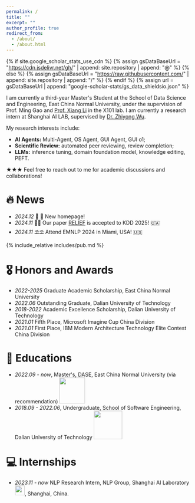 ```yaml
---
permalink: /
title: ""
excerpt: ""
author_profile: true
redirect_from: 
  - /about/
  - /about.html
---
```


{% if site.google_scholar_stats_use_cdn %}
{% assign gsDataBaseUrl = "https://cdn.jsdelivr.net/gh/" | append: site.repository | append: "@" %}
{% else %}
{% assign gsDataBaseUrl = "https://raw.githubusercontent.com/" | append: site.repository | append: "/" %}
{% endif %}
{% assign url = gsDataBaseUrl | append: "google-scholar-stats/gs_data_shieldsio.json" %}

<span class='anchor' id='about-me'></span>

I am currently a third-year Master's Student at the School of Data Science and Engineering, East China Normal University, under the supervision of Prof. Ming Gao and [Prof. Xiang Li](https://lixiang3776.github.io/) in the X101 lab. I am currently a research intern at Shanghai AI LAB, supervised by [Dr. Zhiyong Wu](https://lividwo.github.io/zywu.github.io/).

My research interests include:
- **AI Agents:** Multi-Agent, OS Agent, GUI Agent, GUI o1;
- **Scientific Review:** automated peer reviewing, review completion;
- **LLMs:** inference tuning, domain foundation model, knowledge editing, PEFT.

<!-- My research interests include data mining, especially graph mining. The research work I have been involved in encompasses heterogeneous graph mining and weakly supervised learning on graphs. -->
<!-- Currently I am exploring the integration of Large Language Models (LLMs) with Graph Neural Networks (GNNs). -->

<!-- https://scholar.google.com.hk/citations?user=EH6ntM0AAAAJ&hl=zh-CN&oi=ao -->

★★★ Feel free to reach out to me for academic discussions and collaborations!

<!-- # 🔥 News -->
<!-- - *2022.02*: &nbsp;🎉🎉 Lorem ipsum dolor sit amet, consectetur adipiscing elit. Vivamus ornare aliquet ipsum, ac tempus justo dapibus sit amet. 
- *2022.02*: &nbsp;🎉🎉 Lorem ipsum dolor sit amet, consectetur adipiscing elit. Vivamus ornare aliquet ipsum, ac tempus justo dapibus sit amet.  -->

<span class='anchor' id='publications'></span>

# 🔥 News

- *2024.12* 🎉 🎉 New homepage!
- *2024.11* 🥂🥂 Our paper [RELIEF](https://arxiv.org/pdf/2408.03195) is accepted to KDD 2025! 🇨🇦
- *2024.11* ⛱️⛱️ Attend EMNLP 2024 in Miami, USA! 🇺🇸

{% include_relative includes/pub.md %}


# 🎖 Honors and Awards
- *2022-2025* Graduate Academic Scholarship, East China Normal University
- *2022.06* Outstanding Graduate, Dalian University of Technology
- *2018-2022* Academic Excellence Scholarship, Dalian University of Technology
- *2021.01* Fifth Place, Microsoft Imagine Cup China Division
- *2021.01* First Place, IBM Modern Architecture Technology Elite Contest China Division

# 📖 Educations
- *2022.09 - now*, Master's, DASE, East China Normal University (via recommendation) <img src='./images/logos/dase_log1.png' style='width: 5em;'>
- *2018.09 - 2022.06*, Undergraduate, School of Software Engineering, Dalian University of Technology <img src='./images/logos/dlut.png' style='width: 5.5em;'>

<!-- # 💬 Invited Talks
- *2021.06*, Lorem ipsum dolor sit amet, consectetur adipiscing elit. Vivamus ornare aliquet ipsum, ac tempus justo dapibus sit amet. 
- *2021.03*, Lorem ipsum dolor sit amet, consectetur adipiscing elit. Vivamus ornare aliquet ipsum, ac tempus justo dapibus sit amet.  \| [\[video\]](https://github.com/) -->

# 💻 Internships
- *2023.11 - now* NLP Research Intern, NLP Group, Shanghai AI Laboratory <img src='./images/logos/shailab-logo.svg' style='width: 1.90em;'>, Shanghai, China.
